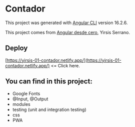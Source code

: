 # Contador

This project was generated with [Angular CLI](https://github.com/angular/angular-cli) version 16.2.6.

This project comes from [Angular desde cero](https://www.udemy.com/course/angular-desde-cero), Yirsis Serrano.

## Deploy

[https://yirsis-01-contador.netlify.app/](https://yirsis-01-contador.netlify.app/) <= Click here.

## You can find in this project:

- Google Fonts
- @Input, @Output
- modules
- testing (unit and integration testing)
- css
- PWA
